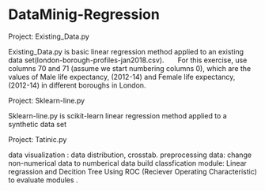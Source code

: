 # DataMinig-Regression

Project: Existing_Data.py 

Existing_Data.py is basic linear regression method applied to an existing data set(london-borough-profiles-jan2018.csv).         For this exercise, use columns 70 and 71 (assume we start numbering columns 0), which are the values of Male life expectancy, (2012-14) and Female life expectancy, (2012-14) in different boroughs in London.

Project: Sklearn-line.py

Sklearn-line.py is scikit-learn linear regression method applied to a synthetic data set

Project: Tatinic.py

data visualization :  data distribution, crosstab.          preprocessing data: change non-numerical data to numberical data
build classfication module: Linear regrassion and Decition Tree
Using ROC (Reciever Operating Characteristic) to evaluate modules .
